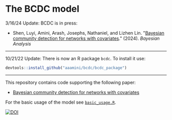 # The BCDC model 

3/16/24 Update:
BCDC is in press:
- Shen, Luyi, Amini, Arash, Josephs, Nathaniel, and Lizhen Lin. "[Bayesian community detection for networks with covariates](https://projecteuclid.org/journals/bayesian-analysis/advance-publication/Bayesian-Community-Detection-for-Networks-with-Covariates/10.1214/24-BA1415.full)." (2024). _Bayesian Analysis_

---
10/21/22 Update:
There is now an R package `bcdc`. To install it use:
```r
devtools::install_github("aaamini/bcdc/bcdc_package")
```

---
This repository contains code supporting the following paper:
- [Bayesian community detection for networks with covariates](https://projecteuclid.org/journals/bayesian-analysis/advance-publication/Bayesian-Community-Detection-for-Networks-with-Covariates/10.1214/24-BA1415.full)


For the basic usage of the model see [`basic_usage.R`](https://github.com/aaamini/covar-sbm/blob/master/basic_usage.R).

[![DOI](https://zenodo.org/badge/440347024.svg)](https://zenodo.org/badge/latestdoi/440347024)

